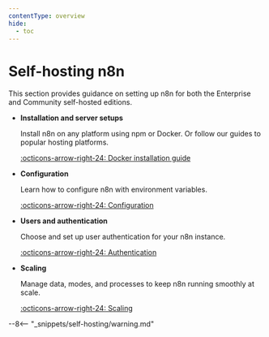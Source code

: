```yaml
---
contentType: overview
hide:
  - toc
---
```


# Self-hosting n8n

This section provides guidance on setting up n8n for both the Enterprise and Community self-hosted editions.

<div class="grid-cards-vertical cards" markdown>

- __Installation and server setups__

	Install n8n on any platform using npm or Docker. Or follow our guides to popular hosting platforms.

	[:octicons-arrow-right-24: Docker installation guide](/hosting/installation/docker/)

- __Configuration__

	Learn how to configure n8n with environment variables.

	[:octicons-arrow-right-24: Configuration](/hosting/configuration/configuration-methods/)

- __Users and authentication__

	Choose and set up user authentication for your n8n instance.

	[:octicons-arrow-right-24: Authentication](/hosting/configuration/user-management-self-hosted/)

- __Scaling__

	Manage data, modes, and processes to keep n8n running smoothly at scale.

	[:octicons-arrow-right-24: Scaling](/hosting/scaling/queue-mode/)

</div>

--8<-- "_snippets/self-hosting/warning.md"
